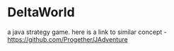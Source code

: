 # DeltaWorld
a java strategy game.
here is a link to similar concept -https://github.com/Progether/JAdventure
